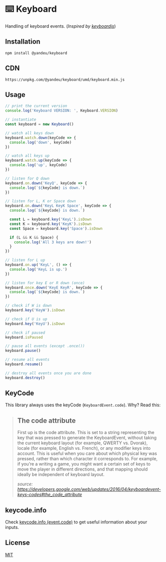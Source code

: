 # ⌨️ Keyboard

Handling of keyboard events.
(_Inspired by [keyboardjs](https://www.npmjs.com/package/keyboardjs)_)

## Installation

```console
npm install @yandeu/keyboard
```

## CDN

```console
https://unpkg.com/@yandeu/keyboard/umd/keyboard.min.js
```

## Usage

```ts
// print the current version
console.log('Keyboard VERSION: ', Keyboard.VERSION)

// instantiate
const keyboard = new Keyboard()

// watch all keys down
keyboard.watch.down(keyCode => {
  console.log('down', keyCode)
})

// watch all keys up
keyboard.watch.up(keyCode => {
  console.log('up', keyCode)
})

// listen for Q down
keyboard.on.down('KeyQ', keyCode => {
  console.log(`${keyCode} is down.`)
})

// listen for L, K or Space down
keyboard.on.down('KeyL KeyK Space', keyCode => {
  console.log(`${keyCode} is down.`)

  const L = keyboard.key('KeyL').isDown
  const K = keyboard.key('KeyK').isDown
  const Space = keyboard.key('Space').isDown

  if (L && K && Space) {
    console.log('All 3 keys are down!')
  }
})

// listen for L up
keyboard.on.up('KeyL', () => {
  console.log('KeyL is up.')
})

// listen for key E or R down (once)
keyboard.once.down('KeyE KeyR', keyCode => {
  console.log(`${keyCode} is down.`)
})

// check if W is down
keyboard.key('KeyW').isDown

// check if U is up
keyboard.key('KeyU').isDown

// check if paused
keyboard.isPaused

// pause all events (except .once())
keyboard.pause()

// resume all events
keyboard.resume()

// destroy all events once you are done
keyboard.destroy()
```

## KeyCode

This library always uses the keyCode (`KeyboardEvent.code`).
Why? Read this:

> ## The code attribute
>
> First up is the code attribute. This is set to a string representing the key that was pressed to generate the KeyboardEvent, without taking the current keyboard layout (for example, QWERTY vs. Dvorak), locale (for example, English vs. French), or any modifier keys into account. This is useful when you care about which physical key was pressed, rather than which character it corresponds to. For example, if you’re a writing a game, you might want a certain set of keys to move the player in different directions, and that mapping should ideally be independent of keyboard layout.
>
> _source: https://developers.google.com/web/updates/2016/04/keyboardevent-keys-codes#the_code_attribute_

## keycode&#46;info

Check [keycode.info (event.code)](https://keycode.info/) to get useful information about your inputs.

## License

[MIT](LICENSE)

